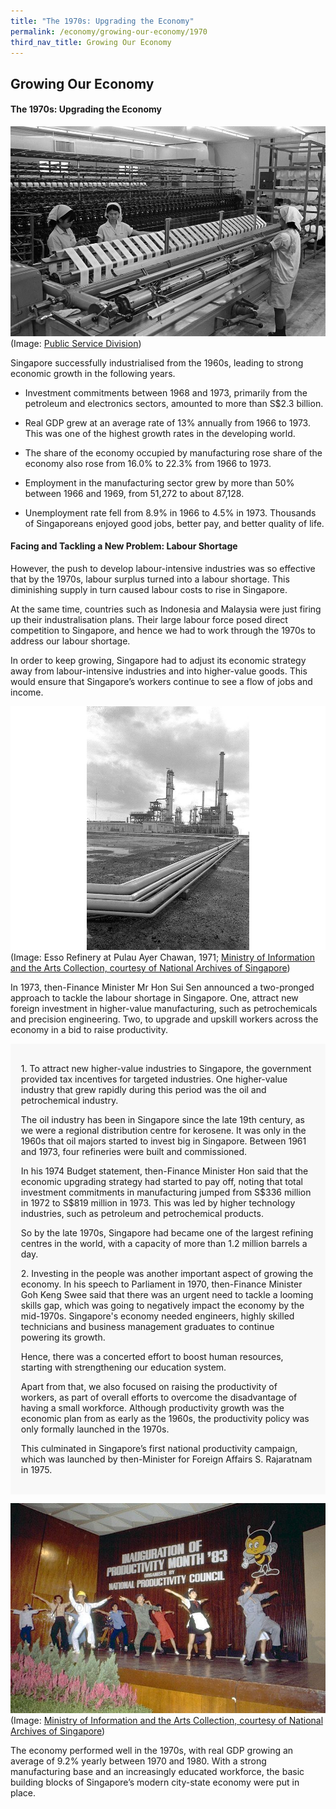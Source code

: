 ```yaml
---
title: "The 1970s: Upgrading the Economy"
permalink: /economy/growing-our-economy/1970
third_nav_title: Growing Our Economy
---
```

## Growing Our Economy
#### The 1970s: Upgrading the Economy
![Alt text for image on Isomer site](/images/economy/growing-our-economy/02a_19980000707_-_0025-lr_qdsqz3o.jpg)
(Image: [Public Service Division](https://www.psd.gov.sg/heartofpublicservice/our-institutions/making-a-living-ensuring-growth/))

Singapore successfully industrialised from the 1960s, leading to strong economic growth in the following years. 

* Investment commitments between 1968 and 1973, primarily from the petroleum and electronics sectors, amounted to more than S$2.3 billion. 
* Real GDP grew at an average rate of 13% annually from 1966 to 1973. This was one of the highest growth rates in the developing world. 
* The share of the economy occupied by manufacturing rose  share of the economy also rose from 16.0% to 22.3% from 1966 to 1973.

* Employment in the manufacturing sector grew by more than 50% between 1966 and 1969, from 51,272 to about 87,128. 
* Unemployment rate fell from 8.9% in 1966 to 4.5% in 1973. Thousands of Singaporeans enjoyed good jobs, better pay, and better quality of life. 

#### Facing and Tackling a New Problem: Labour Shortage

However, the push to develop labour-intensive industries was so effective that by the 1970s, labour surplus turned into a labour shortage. This diminishing supply in turn caused labour costs to rise in Singapore. 

At the same time, countries such as Indonesia and Malaysia were just firing up their industralisation plans. Their large labour force posed direct competition to Singapore, and hence we had to work through the 1970s to address our labour shortage.

In order to keep growing, Singapore had to adjust its economic strategy away from labour-intensive industries and into higher-value goods. This would ensure that Singapore’s workers continue to see a flow of jobs and income.

![Alt text for image on Isomer site](/images/economy/growing-our-economy/img0014.jpg)(Image: Esso Refinery at Pulau Ayer Chawan, 1971; [Ministry of Information and the Arts Collection, courtesy of National Archives of Singapore](https://www.nas.gov.sg/archivesonline/photographs/record-details/d78f7c26-1161-11e3-83d5-0050568939ad))

In 1973, then-Finance Minister Mr Hon Sui Sen announced a two-pronged approach to tackle the labour shortage in Singapore. One, attract new foreign investment in higher-value manufacturing, such as petrochemicals and precision engineering. Two, to upgrade and upskill workers across the economy in a bid to raise productivity.


<div style="border:0px solid #0505f8;background-color:#f8f8f8;padding:1.2em;">
<p>1. To attract new higher-value industries to Singapore, the government provided tax incentives for targeted industries. One higher-value industry that grew rapidly during this period was the oil and petrochemical industry.  </p>

<p>The oil industry has been in Singapore since the late 19th century, as we were a regional distribution centre for kerosene. It was only in the 1960s that oil majors started to invest big in Singapore. Between 1961 and 1973, four refineries were built and commissioned. </p>

<p>In his 1974 Budget statement, then-Finance Minister Hon said that the economic upgrading strategy had started to pay off, noting that total investment commitments in manufacturing jumped from S$336 million in 1972 to S$819 million in 1973. This was led by higher technology industries, such as petroleum and petrochemical products. 
	
So by the late 1970s, Singapore had became one of the largest refining centres in the world, with a capacity of more than 1.2 million barrels a day.</p>

<p>2. Investing in the people was another important aspect of growing the economy. In his speech to Parliament in 1970, then-Finance Minister Goh Keng Swee said that there was an urgent need to tackle a looming skills gap, which was going to negatively impact the economy by the mid-1970s. Singapore's economy needed engineers, highly skilled technicians and business management graduates to continue powering its growth.</p>

<p>Hence, there was a concerted effort to boost human resources, starting with strengthening our education system. 
	
Apart from that, we also focused on raising the productivity of workers, as part of overall efforts to overcome the disadvantage of having a small workforce. Although productivity growth was the economic plan from as early as the 1960s, the productivity policy was only formally launched in the 1970s. 
	
This culminated in Singapore’s first national productivity campaign, which was launched by then-Minister for Foreign Affairs S. Rajaratnam in 1975. </p>
</div>

![Alt text for image on Isomer site](/images/economy/growing-our-economy/img0106-2.jpg)
(Image: [Ministry of Information and the Arts Collection, courtesy of National Archives of Singapore](https://www.nas.gov.sg/archivesonline/photographs/record-details/eb75b4db-1161-11e3-83d5-0050568939ad))

The economy performed well in the 1970s, with real GDP growing an average of 9.2% yearly between 1970 and 1980. With a strong manufacturing base and an increasingly educated workforce, the basic building blocks of Singapore’s modern city-state economy were put in place.